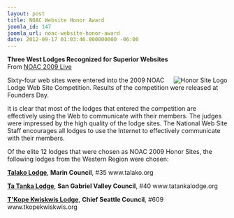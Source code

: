 ```yaml
---
layout: post
title: NOAC Website Honor Award
joomla_id: 147
joomla_url: noac-website-honor-award
date: 2012-09-17 01:03:46.000000000 -06:00
---
```

<p><strong>Three West Lodges Recognized for Superior Websites</strong><br>
   From <a href="http://www.oa-bsa.org/events/n2009/live/competitionresults/websitecomp2009.htm" target="_blank">NOAC 2009 Live</a></p>
<p><img src="{{site.baseurl}}images/posts/2009NOAC/2009honorsite.jpg" alt="Honor Site Logo" border="0" align="right">Sixty-four web sites were entered into the 2009 NOAC Lodge Web Site Competition. Results of the competition were released at Founders Day.</p>
<p>It is clear that most of the lodges that entered the competition are effectively using the Web to communicate with their members. The judges were impressed by the high quality of the lodge sites. The National Web Site Staff encourages all lodges to use the Internet to effectively communicate with their members.</p>
<p>Of the elite 12 lodges that were chosen as NOAC 2009 Honor Sites, the following lodges from the Western Region were chosen:</p>
<p><a href="http://www.talako.org/"><strong>Talako Lodge</strong></a>, <strong>Marin Council</strong>, #35 www.talako.org</p>
<p><a href="http://www.tatankalodge.org"><strong>Ta Tanka Lodge</strong></a>, <strong>San Gabriel Valley Council</strong>, #40 www.tatankalodge.org</p>
<p><a href="http://www.tkopekwiskwis.org"><strong>T'Kope Kwiskwis Lodge</strong></a>, <strong>Chief Seattle Council</strong>, #609  www.tkopekwiskwis.org</p>
